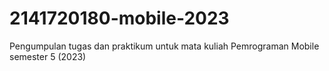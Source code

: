 # 2141720180-mobile-2023

Pengumpulan tugas dan praktikum untuk mata kuliah Pemrograman Mobile semester 5 (2023)